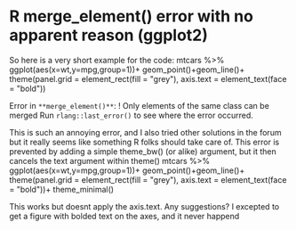 
# R merge_element() error with no apparent reason (ggplot2)

So here is a very short example for the code:
mtcars %>% ggplot(aes(x=wt,y=mpg,group=1))+
  geom_point()+geom_line()+
  theme(panel.grid = element_rect(fill = "grey"),
        axis.text = element_text(face = "bold"))

Error in `**merge_element()**`:
! Only elements of the same class can be merged
Run `rlang::last_error()` to see where the error occurred.

This is such an annoying error, and I also tried other solutions in the forum but it really seems like something R folks should take care of. This error is prevented by adding a simple theme_bw() (or alike) argument, but it then cancels the text argument within theme()
mtcars %>% ggplot(aes(x=wt,y=mpg,group=1))+
  geom_point()+geom_line()+
  theme(panel.grid = element_rect(fill = "grey"),
        axis.text = element_text(face = "bold"))+
  theme_minimal()

This works but doesnt apply the axis.text.
Any suggestions?
I excepted to get a figure with bolded text on the axes, and it never happend

        